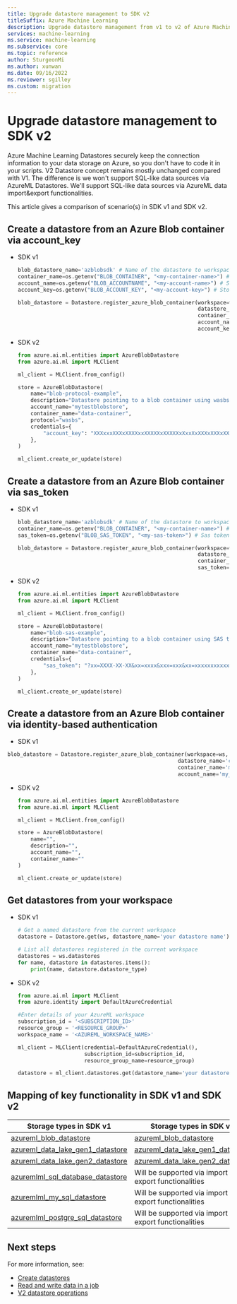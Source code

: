 ```yaml
---
title: Upgrade datastore management to SDK v2
titleSuffix: Azure Machine Learning
description: Upgrade datastore management from v1 to v2 of Azure Machine Learning SDK
services: machine-learning
ms.service: machine-learning
ms.subservice: core
ms.topic: reference
author: SturgeonMi
ms.author: xunwan
ms.date: 09/16/2022
ms.reviewer: sgilley
ms.custom: migration
---
```


# Upgrade datastore management to SDK v2

Azure Machine Learning Datastores securely keep the connection information to your data storage on Azure, so you don't have to code it in your scripts. V2 Datastore concept remains mostly unchanged compared with V1. The difference is we won't support SQL-like data sources via AzureML Datastores. We'll support SQL-like data sources via AzureML data import&export functionalities.

This article gives a comparison of scenario(s) in SDK v1 and SDK v2.

## Create a datastore from an Azure Blob container via account_key 

* SDK v1

    ```python
    blob_datastore_name='azblobsdk' # Name of the datastore to workspace
    container_name=os.getenv("BLOB_CONTAINER", "<my-container-name>") # Name of Azure blob container
    account_name=os.getenv("BLOB_ACCOUNTNAME", "<my-account-name>") # Storage account name
    account_key=os.getenv("BLOB_ACCOUNT_KEY", "<my-account-key>") # Storage account access key
    
    blob_datastore = Datastore.register_azure_blob_container(workspace=ws, 
                                                             datastore_name=blob_datastore_name, 
                                                             container_name=container_name, 
                                                             account_name=account_name,
                                                             account_key=account_key)
    ```


* SDK v2

    ```python
    from azure.ai.ml.entities import AzureBlobDatastore
    from azure.ai.ml import MLClient
    
    ml_client = MLClient.from_config()
    
    store = AzureBlobDatastore(
        name="blob-protocol-example",
        description="Datastore pointing to a blob container using wasbs protocol.",
        account_name="mytestblobstore",
        container_name="data-container",
        protocol="wasbs",
        credentials={
            "account_key": "XXXxxxXXXxXXXXxxXXXXXxXXXXXxXxxXxXXXxXXXxXXxxxXXxxXXXxXxXXXxxXxxXXXXxxxxxXXxxxxxxXXXxXXX"
        },
    )
    
    ml_client.create_or_update(store)
    ```


## Create a datastore from an Azure Blob container via sas_token

* SDK v1

    ```python
    blob_datastore_name='azblobsdk' # Name of the datastore to workspace
    container_name=os.getenv("BLOB_CONTAINER", "<my-container-name>") # Name of Azure blob container
    sas_token=os.getenv("BLOB_SAS_TOKEN", "<my-sas-token>") # Sas token
    
    blob_datastore = Datastore.register_azure_blob_container(workspace=ws, 
                                                             datastore_name=blob_datastore_name, 
                                                             container_name=container_name, 
                                                             sas_token=sas_token)
    ```
    
* SDK v2

    ```python
    from azure.ai.ml.entities import AzureBlobDatastore
    from azure.ai.ml import MLClient
    
    ml_client = MLClient.from_config()
    
    store = AzureBlobDatastore(
        name="blob-sas-example",
        description="Datastore pointing to a blob container using SAS token.",
        account_name="mytestblobstore",
        container_name="data-container",
        credentials={
            "sas_token": "?xx=XXXX-XX-XX&xx=xxxx&xxx=xxx&xx=xxxxxxxxxxx&xx=XXXX-XX-XXXXX:XX:XXX&xx=XXXX-XX-XXXXX:XX:XXX&xxx=xxxxx&xxx=XXxXXXxxxxxXXXXXXXxXxxxXXXXXxxXXXXXxXXXXxXXXxXXxXX"
        },
    )
    
    ml_client.create_or_update(store)
    ```
    
## Create a datastore from an Azure Blob container via identity-based authentication

* SDK v1

```python
blob_datastore = Datastore.register_azure_blob_container(workspace=ws,
                                                      datastore_name='credentialless_blob',
                                                      container_name='my_container_name',
                                                      account_name='my_account_name')

```

* SDK v2

    ```python
    from azure.ai.ml.entities import AzureBlobDatastore
    from azure.ai.ml import MLClient
    
    ml_client = MLClient.from_config()
    
    store = AzureBlobDatastore(
        name="",
        description="",
        account_name="",
        container_name=""
    )
    
    ml_client.create_or_update(store)
    ```

## Get datastores from your workspace

* SDK v1

    ```python
    # Get a named datastore from the current workspace
    datastore = Datastore.get(ws, datastore_name='your datastore name')
    ```
    
    ```python
    # List all datastores registered in the current workspace
    datastores = ws.datastores
    for name, datastore in datastores.items():
        print(name, datastore.datastore_type)
    ```

* SDK v2
    
    ```python
    from azure.ai.ml import MLClient
    from azure.identity import DefaultAzureCredential
    
    #Enter details of your AzureML workspace
    subscription_id = '<SUBSCRIPTION_ID>'
    resource_group = '<RESOURCE_GROUP>'
    workspace_name = '<AZUREML_WORKSPACE_NAME>'
    
    ml_client = MLClient(credential=DefaultAzureCredential(),
                         subscription_id=subscription_id, 
                         resource_group_name=resource_group)
    
    datastore = ml_client.datastores.get(datastore_name='your datastore name')
    ```

## Mapping of key functionality in SDK v1 and SDK v2

|Storage types in SDK v1|Storage types in SDK v2|
|--------------|-------------------|
|[azureml_blob_datastore](/python/api/azureml-core/azureml.data.azure_storage_datastore.azureblobdatastore?view=azure-ml-py&preserve-view=true)|[azureml_blob_datastore](/python/api/azure-ai-ml/azure.ai.ml.entities.azuredatalakegen1datastore)|
|[azureml_data_lake_gen1_datastore](/python/api/azureml-core/azureml.data.azure_data_lake_datastore.azuredatalakedatastore?view=azure-ml-py&preserve-view=true)|[azureml_data_lake_gen1_datastore](/python/api/azure-ai-ml/azure.ai.ml.entities.azuredatalakegen1datastore)|
|[azureml_data_lake_gen2_datastore](/python/api/azureml-core/azureml.data.azure_data_lake_datastore.azuredatalakegen2datastore?view=azure-ml-py&preserve-view=true)|[azureml_data_lake_gen2_datastore](/python/api/azure-ai-ml/azure.ai.ml.entities.azuredatalakegen2datastore)|
|[azuremlml_sql_database_datastore](/python/api/azureml-core/azureml.data.azure_sql_database_datastore.azuresqldatabasedatastore?view=azure-ml-py&preserve-view=true)|Will be supported via import & export functionalities|
|[azuremlml_my_sql_datastore](/python/api/azureml-core/azureml.data.azure_my_sql_datastore.azuremysqldatastore?view=azure-ml-py&preserve-view=true)|Will be supported via import & export functionalities|
|[azuremlml_postgre_sql_datastore](/python/api/azureml-core/azureml.data.azure_postgre_sql_datastore.azurepostgresqldatastore?view=azure-ml-py&preserve-view=true)|Will be supported via import & export functionalities|


## Next steps

For more information, see:

* [Create datastores](how-to-datastore.md?tabs=cli-identity-based-access%2Csdk-adls-sp%2Csdk-azfiles-sas%2Csdk-adlsgen1-sp)
* [Read and write data in a job](how-to-read-write-data-v2.md)
* [V2 datastore operations](/python/api/azure-ai-ml/azure.ai.ml.operations.datastoreoperations?view=azure-python-preview)

